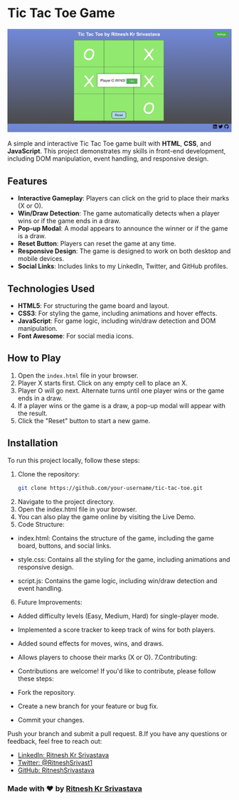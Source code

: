# Tic Tac Toe Game

![Tic Tac Toe](./Tic%20Tac%20toe.jpeg)


A simple and interactive Tic Tac Toe game built with **HTML**, **CSS**, and **JavaScript**. This project demonstrates my skills in front-end development, including DOM manipulation, event handling, and responsive design.

## Features

- **Interactive Gameplay**: Players can click on the grid to place their marks (X or O).
- **Win/Draw Detection**: The game automatically detects when a player wins or if the game ends in a draw.
- **Pop-up Modal**: A modal appears to announce the winner or if the game is a draw.
- **Reset Button**: Players can reset the game at any time.
- **Responsive Design**: The game is designed to work on both desktop and mobile devices.
- **Social Links**: Includes links to my LinkedIn, Twitter, and GitHub profiles.

## Technologies Used

- **HTML5**: For structuring the game board and layout.
- **CSS3**: For styling the game, including animations and hover effects.
- **JavaScript**: For game logic, including win/draw detection and DOM manipulation.
- **Font Awesome**: For social media icons.

## How to Play

1. Open the `index.html` file in your browser.
2. Player X starts first. Click on any empty cell to place an X.
3. Player O will go next. Alternate turns until one player wins or the game ends in a draw.
4. If a player wins or the game is a draw, a pop-up modal will appear with the result.
5. Click the "Reset" button to start a new game.

## Installation

To run this project locally, follow these steps:

1. Clone the repository:
   ```bash
   git clone https://github.com/your-username/tic-tac-toe.git
2. Navigate to the project directory.
3. Open the index.html file in your browser.
4. You can also play the game online by visiting the Live Demo.
5. Code Structure:
  - index.html: Contains the structure of the game, including the game board, buttons, and social links.

  - style.css: Contains all the styling for the game, including animations and responsive design.

  - script.js: Contains the game logic, including win/draw detection and event handling.
6. Future Improvements:
  - Added difficulty levels (Easy, Medium, Hard) for single-player mode.

  - Implemented a score tracker to keep track of wins for both players.

  - Added sound effects for moves, wins, and draws.

  - Allows players to choose their marks (X or O).
7.Contributing:
  - Contributions are welcome! If you'd like to contribute, please follow these steps:

  - Fork the repository.

  - Create a new branch for your feature or bug fix.

  - Commit your changes.

  Push your branch and submit a pull request.
8.If you have any questions or feedback, feel free to reach out:

  - [LinkedIn: Ritnesh Kr Srivastava](https://www.linkedin.com/in/Ritnesh-Kr-Srivastava)
  - [Twitter: @RitneshSrivast1](https://twitter.com/RitneshSrivast1)
  - [GitHub: RitneshSrivastava](https://github.com/RitneshSrivastava)

### Made with ❤️ by [Ritnesh Kr Srivastava](https://github.com/RitneshSrivastava)

